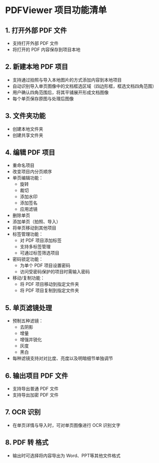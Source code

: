 # PDFViewer 项目功能清单

## 1. 打开外部 PDF 文件
- 支持打开外部 PDF 文件
- 将打开的 PDF 内容保存到项目本地

## 2. 新建本地 PDF 项目
- 支持通过拍照与导入本地图片的方式添加内容到本地项目
- 自动识别导入单页图像中的文档框选区域（四边形框，框选文档四角范围）
- 用户确认四角范围后，将其平铺展开形成文档图像
- 每个单页保存原图与处理后图像

## 3. 文件夹功能
- 创建本地文件夹
- 创建共享文件夹

## 4. 编辑 PDF 项目
- 重命名项目
- 改变项目内分页顺序
- 单页编辑功能：
  - 旋转
  - 裁切
  - 添加水印
  - 添加签名
  - 应用滤镜
- 删除单页
- 添加单页（拍照、导入）
- 将单页移动到其他项目
- 标签管理功能：
  - 对 PDF 项目添加标签
  - 支持多标签管理
  - 可通过标签筛选项目
- 密码锁定功能：
  - 为单个 PDF 项目设置密码
  - 访问受密码保护的项目时需输入密码
- 移动/复制功能：
  - 将 PDF 项目移动到指定文件夹
  - 将 PDF 项目复制到指定文件夹

## 5. 单页滤镜处理
- 预制五种滤镜：
  - 去阴影
  - 增量
  - 增强并锐化
  - 灰度
  - 黑白
- 每种滤镜支持对对比度、亮度以及明暗细节单独调节

## 6. 输出项目 PDF 文件
- 支持导出普通 PDF 文件
- 支持导出加密 PDF 文件

## 7. OCR 识别
- 在单页详情与导入时，可对单页图像进行 OCR 识别文字

## 8. PDF 转 格式
- 输出时可选择将内容导出为 Word、PPT等其他文件格式